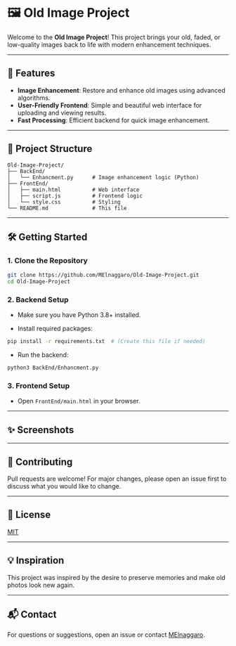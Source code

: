 
# 🖼️ Old Image Project

Welcome to the **Old Image Project**! This project brings your old, faded, or low-quality images back to life with modern enhancement techniques.

---

## 🚀 Features

- **Image Enhancement**: Restore and enhance old images using advanced algorithms.
- **User-Friendly Frontend**: Simple and beautiful web interface for uploading and viewing results.
- **Fast Processing**: Efficient backend for quick image enhancement.

---

## 📁 Project Structure

```text
Old-Image-Project/
├── BackEnd/
│   └── Enhancment.py      # Image enhancement logic (Python)
├── FrontEnd/
│   ├── main.html          # Web interface
│   ├── script.js          # Frontend logic
│   └── style.css          # Styling
└── README.md              # This file
```

---

## 🛠️ Getting Started

### 1. Clone the Repository

```bash
git clone https://github.com/MElnaggaro/Old-Image-Project.git
cd Old-Image-Project
```

### 2. Backend Setup

- Make sure you have Python 3.8+ installed.

- Install required packages:

```bash
pip install -r requirements.txt  # (Create this file if needed)
```

- Run the backend:

```bash
python3 BackEnd/Enhancment.py
```

### 3. Frontend Setup

- Open `FrontEnd/main.html` in your browser.

---

## ✨ Screenshots

<!-- Add screenshots here -->

---

## 🤝 Contributing

Pull requests are welcome! For major changes, please open an issue first to discuss what you would like to change.

---

## 📄 License

[MIT](LICENSE)

---

## 💡 Inspiration

This project was inspired by the desire to preserve memories and make old photos look new again.

---

## 📬 Contact

For questions or suggestions, open an issue or contact [MElnaggaro](https://github.com/MElnaggaro).
